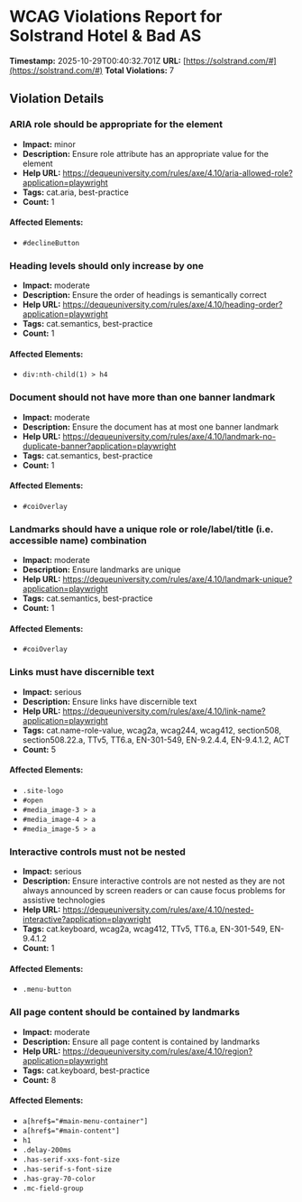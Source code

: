 # WCAG Violations Report for Solstrand Hotel & Bad AS

**Timestamp:** 2025-10-29T00:40:32.701Z
**URL:** [https://solstrand.com/#](https://solstrand.com/#)
**Total Violations:** 7

## Violation Details

### ARIA role should be appropriate for the element

- **Impact:** minor
- **Description:** Ensure role attribute has an appropriate value for the element
- **Help URL:** https://dequeuniversity.com/rules/axe/4.10/aria-allowed-role?application=playwright
- **Tags:** cat.aria, best-practice
- **Count:** 1

#### Affected Elements:

- `#declineButton`

### Heading levels should only increase by one

- **Impact:** moderate
- **Description:** Ensure the order of headings is semantically correct
- **Help URL:** https://dequeuniversity.com/rules/axe/4.10/heading-order?application=playwright
- **Tags:** cat.semantics, best-practice
- **Count:** 1

#### Affected Elements:

- `div:nth-child(1) > h4`

### Document should not have more than one banner landmark

- **Impact:** moderate
- **Description:** Ensure the document has at most one banner landmark
- **Help URL:** https://dequeuniversity.com/rules/axe/4.10/landmark-no-duplicate-banner?application=playwright
- **Tags:** cat.semantics, best-practice
- **Count:** 1

#### Affected Elements:

- `#coiOverlay`

### Landmarks should have a unique role or role/label/title (i.e. accessible name) combination

- **Impact:** moderate
- **Description:** Ensure landmarks are unique
- **Help URL:** https://dequeuniversity.com/rules/axe/4.10/landmark-unique?application=playwright
- **Tags:** cat.semantics, best-practice
- **Count:** 1

#### Affected Elements:

- `#coiOverlay`

### Links must have discernible text

- **Impact:** serious
- **Description:** Ensure links have discernible text
- **Help URL:** https://dequeuniversity.com/rules/axe/4.10/link-name?application=playwright
- **Tags:** cat.name-role-value, wcag2a, wcag244, wcag412, section508, section508.22.a, TTv5, TT6.a, EN-301-549, EN-9.2.4.4, EN-9.4.1.2, ACT
- **Count:** 5

#### Affected Elements:

- `.site-logo`
- `#open`
- `#media_image-3 > a`
- `#media_image-4 > a`
- `#media_image-5 > a`

### Interactive controls must not be nested

- **Impact:** serious
- **Description:** Ensure interactive controls are not nested as they are not always announced by screen readers or can cause focus problems for assistive technologies
- **Help URL:** https://dequeuniversity.com/rules/axe/4.10/nested-interactive?application=playwright
- **Tags:** cat.keyboard, wcag2a, wcag412, TTv5, TT6.a, EN-301-549, EN-9.4.1.2
- **Count:** 1

#### Affected Elements:

- `.menu-button`

### All page content should be contained by landmarks

- **Impact:** moderate
- **Description:** Ensure all page content is contained by landmarks
- **Help URL:** https://dequeuniversity.com/rules/axe/4.10/region?application=playwright
- **Tags:** cat.keyboard, best-practice
- **Count:** 8

#### Affected Elements:

- `a[href$="#main-menu-container"]`
- `a[href$="#main-content"]`
- `h1`
- `.delay-200ms`
- `.has-serif-xxs-font-size`
- `.has-serif-s-font-size`
- `.has-gray-70-color`
- `.mc-field-group`

